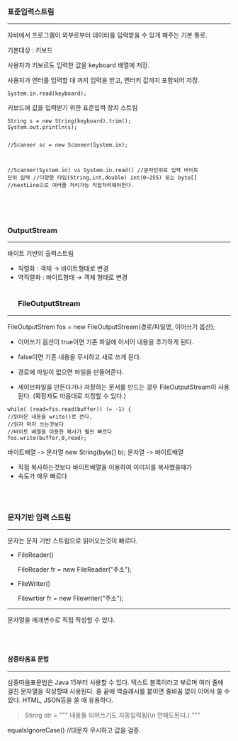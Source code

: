 <p><img alt="" src="https://velog.velcdn.com/images/isak9975/post/06732753-6345-4fdb-a3f6-5f98621167e6/image.jpg" /></p>
<h3 id="표준입력스트림">표준입력스트림</h3>
<hr />
<p>자바에서 프로그램이 외부로부터 데이터를 입력받을 수 있게 해주는 기본 통로.</p>
<blockquote>
</blockquote>
<p>기본대상 : 키보드</p>
<p>사용자가 키보르도 입력한 값을 keyboard 배열에 저장.</p>
<p>사용자가 엔터를 입력할 대 까지 입력을 받고,
엔터키 값까지 포함되어 저장.</p>
<pre><code class="language-java">System.in.read(keyboard);</code></pre>
<p>키보드에 값을 입력받기 위한 표준입력 장치 스트림</p>
<pre><code class="language-java">String s = new String(keyboard).trim();
System.out.println(s);

//Scanner sc = new Scanner(System.in);

//Scanner(System.in)            vs System.in.read()
//문자단위로 입력                     바이트 단위 입력
//다양한 타입(String,int,double)    int(0~255) 또는 byte[]
//nextLine으로 여러줄 처리가능         직접처리해야한다.
</code></pre>
<p><br /><br /></p>
<h3 id="outputstream">OutputStream</h3>
<hr />
<p>바이트 기반의 출력스트림</p>
<ul>
<li>직렬화 : 객체 → 바이트형태로 변경</li>
<li>역직렬화 : 바이트형태 → 객체 형태로 변경
<br /><br /><h3 id="fileoutputstream">FileOutputStream</h3>
</li>
</ul>
<hr />
<blockquote>
</blockquote>
<p>FileOutputStrem fos = new FileOutputStream(경로/파일명, 이어쓰기 옵션);</p>
<ul>
<li><p>이어쓰기 옵션이 true이면 기존 파일에 이서어 내용을 추가하게 된다.</p>
</li>
<li><p>false이면 기존 내용을 무시하고 새로 쓰게 된다.</p>
</li>
</ul>
<ul>
<li><p>경로에 파일이 없으면 파일을 만들어준다.</p>
</li>
<li><p>세이브파일을 만든다거나 저장하는 문서를 만드는 경우 FileOutputStream이 사용된다.
(확장자도 마음대로 지정할 수 있다.)</p>
</li>
</ul>
<pre><code class="language-java">while( (read=fis.read(buffer)) != -1) {
//읽어온 내용을 write()로 쓴다.
//읽자 마자 쓰는것보다
//바이트 배열을 이용한 복사가 훨씬 빠르다
fos.write(buffer,0,read);
</code></pre>
<blockquote>
</blockquote>
<p>바이트배열 -&gt; 문자열 new String(byte[] b);
문자열 -&gt; 바이트배열</p>
<ul>
<li>직접 복사하는것보다 바이트배열을 이용하여 이미지를 복사했을때가</li>
<li>속도가 매우 빠르다</li>
</ul>
<p><br /><br /></p>
<h3 id="문자기반-입력-스트림">문자기반 입력 스트림</h3>
<hr />
<p>문자는 문자 기반 스트림으로 읽어오는것이 빠르다.</p>
<ul>
<li><p>FileReader()</p>
<blockquote>
</blockquote>
<p>FileReader fr = new FileReader(&quot;주소&quot;);</p>
</li>
<li><p>FileWriter()</p>
<blockquote>
</blockquote>
<p>Filewrtier fr = new Filewriter(&quot;주소&quot;);</p>
</li>
</ul>
<hr />
<p>문자열을 매개변수로 직접 작성할 수 있다.</p>
<p><br /><br /></p>
<h4 id="삼중타옴표-문법">삼중타옴표 문법</h4>
<hr />
<p>삼중따옴표문법은 Java 15부터 사용할 수 있다.
텍스트 블록이라고 부르며 여러 줄에 걸친 문자열을 작성할때 사용된다.
줄 끝에 역슬래시를 붙이면 줄바꿈 없이 이어서 쓸 수 있다.
HTML, JSON등을 쓸 때 유용하다.</p>
<blockquote>
<p>Stinrg str = &quot;&quot;&quot;
        내용들
        띄어쓰기도 자동입력됨(\n 안해도된다.)
&quot;&quot;&quot;</p>
</blockquote>
<p>equalsIgnoreCase() //대문자 무시하고 값을 검증.</p>